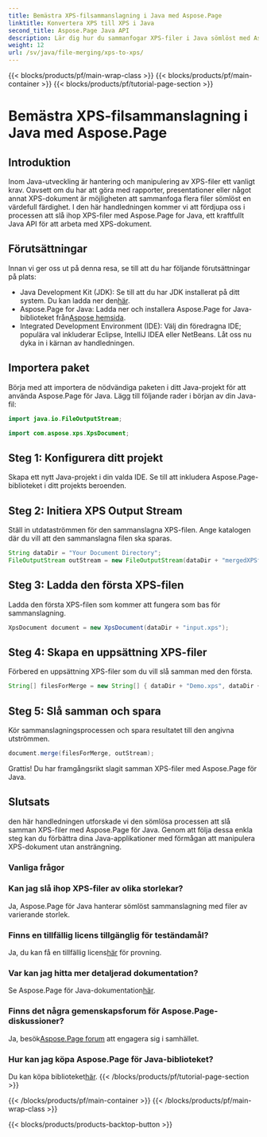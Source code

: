 ```yaml
---
title: Bemästra XPS-filsammanslagning i Java med Aspose.Page
linktitle: Konvertera XPS till XPS i Java
second_title: Aspose.Page Java API
description: Lär dig hur du sammanfogar XPS-filer i Java sömlöst med Aspose.Page. Följ vår steg-för-steg-guide för effektiv dokumenthantering. Öka dina Java-utvecklingsfärdigheter nu!
weight: 12
url: /sv/java/file-merging/xps-to-xps/
---
```


{{< blocks/products/pf/main-wrap-class >}}
{{< blocks/products/pf/main-container >}}
{{< blocks/products/pf/tutorial-page-section >}}

# Bemästra XPS-filsammanslagning i Java med Aspose.Page

## Introduktion
Inom Java-utveckling är hantering och manipulering av XPS-filer ett vanligt krav. Oavsett om du har att göra med rapporter, presentationer eller något annat XPS-dokument är möjligheten att sammanfoga flera filer sömlöst en värdefull färdighet. I den här handledningen kommer vi att fördjupa oss i processen att slå ihop XPS-filer med Aspose.Page for Java, ett kraftfullt Java API för att arbeta med XPS-dokument.
## Förutsättningar
Innan vi ger oss ut på denna resa, se till att du har följande förutsättningar på plats:
-  Java Development Kit (JDK): Se till att du har JDK installerat på ditt system. Du kan ladda ner den[här](https://www.oracle.com/java/technologies/javase-downloads.html).
-  Aspose.Page for Java: Ladda ner och installera Aspose.Page for Java-biblioteket från[Aspose hemsida](https://purchase.aspose.com/buy). 
- Integrated Development Environment (IDE): Välj din föredragna IDE; populära val inkluderar Eclipse, IntelliJ IDEA eller NetBeans.
Låt oss nu dyka in i kärnan av handledningen.
## Importera paket
Börja med att importera de nödvändiga paketen i ditt Java-projekt för att använda Aspose.Page för Java. Lägg till följande rader i början av din Java-fil:
```java
import java.io.FileOutputStream;

import com.aspose.xps.XpsDocument;
```
## Steg 1: Konfigurera ditt projekt
Skapa ett nytt Java-projekt i din valda IDE. Se till att inkludera Aspose.Page-biblioteket i ditt projekts beroenden.
## Steg 2: Initiera XPS Output Stream
Ställ in utdataströmmen för den sammanslagna XPS-filen. Ange katalogen där du vill att den sammanslagna filen ska sparas.
```java
String dataDir = "Your Document Directory";
FileOutputStream outStream = new FileOutputStream(dataDir + "mergedXPSfiles.xps");
```
## Steg 3: Ladda den första XPS-filen
Ladda den första XPS-filen som kommer att fungera som bas för sammanslagning.
```java
XpsDocument document = new XpsDocument(dataDir + "input.xps");
```
## Steg 4: Skapa en uppsättning XPS-filer
Förbered en uppsättning XPS-filer som du vill slå samman med den första.
```java
String[] filesForMerge = new String[] { dataDir + "Demo.xps", dataDir + "sample.xps" };
```
## Steg 5: Slå samman och spara
Kör sammanslagningsprocessen och spara resultatet till den angivna utströmmen.
```java
document.merge(filesForMerge, outStream);
```
Grattis! Du har framgångsrikt slagit samman XPS-filer med Aspose.Page för Java.
## Slutsats
den här handledningen utforskade vi den sömlösa processen att slå samman XPS-filer med Aspose.Page för Java. Genom att följa dessa enkla steg kan du förbättra dina Java-applikationer med förmågan att manipulera XPS-dokument utan ansträngning.
### Vanliga frågor
### Kan jag slå ihop XPS-filer av olika storlekar?
Ja, Aspose.Page för Java hanterar sömlöst sammanslagning med filer av varierande storlek.
### Finns en tillfällig licens tillgänglig för teständamål?
 Ja, du kan få en tillfällig licens[här](https://purchase.aspose.com/temporary-license/) för provning.
### Var kan jag hitta mer detaljerad dokumentation?
 Se Aspose.Page för Java-dokumentation[här](https://reference.aspose.com/page/java/).
### Finns det några gemenskapsforum för Aspose.Page-diskussioner?
 Ja, besök[Aspose.Page forum](https://forum.aspose.com/c/page/39) att engagera sig i samhället.
### Hur kan jag köpa Aspose.Page för Java-biblioteket?
 Du kan köpa biblioteket[här](https://purchase.aspose.com/buy).
{{< /blocks/products/pf/tutorial-page-section >}}

{{< /blocks/products/pf/main-container >}}
{{< /blocks/products/pf/main-wrap-class >}}

{{< blocks/products/products-backtop-button >}}
